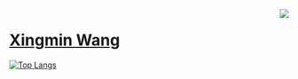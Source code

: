 <a href="#">
<img align="right" src="https://github-readme-stats.vercel.app/api?username=xingminw&show_icons=true&theme=synthwave">
  
</a>

# [Xingmin Wang](https://xingminw.github.io/)
[![Top Langs](https://github-readme-stats.vercel.app/api/top-langs/?username=xingminw&layout=compact&exclude_repo=mtldp,anuraghazra.github.io)](https://github.com/anuraghazra/github-readme-stats)
